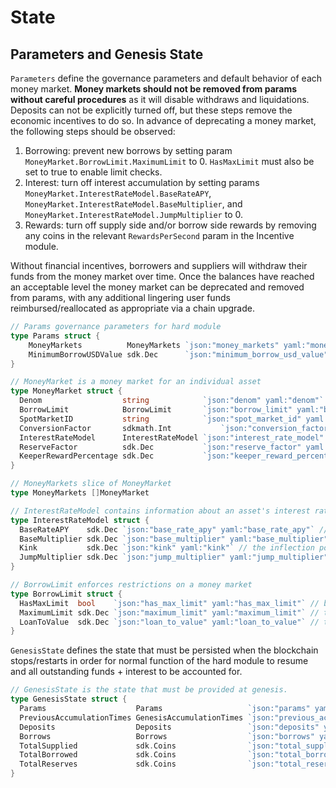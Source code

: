 <!--
order: 2
-->

# State

## Parameters and Genesis State

`Parameters` define the governance parameters and default behavior of each money market. **Money markets should not be removed from params without careful procedures** as it will disable withdraws and liquidations. Deposits can not be explicitly turned off, but these steps remove the economic incentives to do so. In advance of deprecating a money market, the following steps should be observed:

1. Borrowing: prevent new borrows by setting param `MoneyMarket.BorrowLimit.MaximumLimit` to 0. `HasMaxLimit` must also be set to true to enable limit checks.
2. Interest: turn off interest accumulation by setting params `MoneyMarket.InterestRateModel.BaseRateAPY`, `MoneyMarket.InterestRateModel.BaseMultiplier`, and `MoneyMarket.InterestRateModel.JumpMultiplier` to 0.
3. Rewards: turn off supply side and/or borrow side rewards by removing any coins in the relevant `RewardsPerSecond` param in the Incentive module.

Without financial incentives, borrowers and suppliers will withdraw their funds from the money market over time. Once the balances have reached an acceptable level the money market can be deprecated and removed from params, with any additional lingering user funds reimbursed/reallocated as appropriate via a chain upgrade.

```go
// Params governance parameters for hard module
type Params struct {
	MoneyMarkets          MoneyMarkets `json:"money_markets" yaml:"money_markets"`
	MinimumBorrowUSDValue sdk.Dec      `json:"minimum_borrow_usd_value" yaml:"minimum_borrow_usd_value"`
}

// MoneyMarket is a money market for an individual asset
type MoneyMarket struct {
  Denom                  string            `json:"denom" yaml:"denom"` // the denomination of the token for this money market
  BorrowLimit            BorrowLimit       `json:"borrow_limit" yaml:"borrow_limit"` // the borrow limits, if any, applied to this money market
  SpotMarketID           string            `json:"spot_market_id" yaml:"spot_market_id"` // the pricefeed market where price data is fetched
  ConversionFactor       sdkmath.Int           `json:"conversion_factor" yaml:"conversion_factor"` //the internal conversion factor for going from the smallest unit of a token to a whole unit (ie. 8 for BTC, 6 for FURY, 18 for ETH)
  InterestRateModel      InterestRateModel `json:"interest_rate_model" yaml:"interest_rate_model"` // the model that determines the prevailing interest rate at each block
  ReserveFactor          sdk.Dec           `json:"reserve_factor" yaml:"reserve_factor"` // the percentage of interest that is accumulated by the protocol as reserves
  KeeperRewardPercentage sdk.Dec           `json:"keeper_reward_percentage" yaml:"keeper_reward_percentages"` // the percentage of a liquidation that is given to the keeper that liquidated the position
}

// MoneyMarkets slice of MoneyMarket
type MoneyMarkets []MoneyMarket

// InterestRateModel contains information about an asset's interest rate
type InterestRateModel struct {
  BaseRateAPY    sdk.Dec `json:"base_rate_apy" yaml:"base_rate_apy"` // the base rate of APY when borrows are zero. Ex. A value of "0.02" would signify an interest rate of 2% APY as the Y-intercept of the interest rate model for the money market. Note that internally, interest rates are stored as per-second interest.
  BaseMultiplier sdk.Dec `json:"base_multiplier" yaml:"base_multiplier"` // the percentage rate at which the interest rate APY increases for each percentage increase in borrow utilization. Ex. A value of "0.01" signifies that the APY interest rate increases by 1% for each additional percentage increase in borrow utilization.
  Kink           sdk.Dec `json:"kink" yaml:"kink"` // the inflection point at which the BaseMultiplier no longer applies and the JumpMultiplier does apply. For example, a value of "0.8" signifies that at 80% utilization, the JumpMultiplier applies
  JumpMultiplier sdk.Dec `json:"jump_multiplier" yaml:"jump_multiplier"` // same as BaseMultiplier, but only applied when utilization is above the Kink
}

// BorrowLimit enforces restrictions on a money market
type BorrowLimit struct {
  HasMaxLimit  bool    `json:"has_max_limit" yaml:"has_max_limit"` // boolean for if the money market has a max amount that can be borrowed, irrespective of utilization.
  MaximumLimit sdk.Dec `json:"maximum_limit" yaml:"maximum_limit"` // the maximum amount that can be borrowed for this money market, irrespective of utilization. Ignored if HasMaxLimit is false
  LoanToValue  sdk.Dec `json:"loan_to_value" yaml:"loan_to_value"` // the percentage amount of borrow power each unit of deposit accounts for. Ex. A value of "0.5" signifies that for $1 of supply of a particular asset, borrow limits will be increased by $0.5
}
```

`GenesisState` defines the state that must be persisted when the blockchain stops/restarts in order for normal function of the hard module to resume and all outstanding funds + interest to be accounted for.

```go
// GenesisState is the state that must be provided at genesis.
type GenesisState struct {
  Params                    Params                   `json:"params" yaml:"params"` // governance parameters
  PreviousAccumulationTimes GenesisAccumulationTimes `json:"previous_accumulation_times"  yaml:"previous_accumulation_times"` // stores the last time interest was calculated for a particular money market
  Deposits                  Deposits                 `json:"deposits" yaml:"deposits"` // stores existing deposits when the chain starts, if any
  Borrows                   Borrows                  `json:"borrows" yaml:"borrows"` // stores existing borrows when the chain starts, if any
  TotalSupplied             sdk.Coins                `json:"total_supplied" yaml:"total_supplied"` // stores the running total of supplied (deposits + interest) coins when the chain starts, if any
  TotalBorrowed             sdk.Coins                `json:"total_borrowed" yaml:"total_borrowed"` // stores the running total of borrowed coins when the chain starts, if any
  TotalReserves             sdk.Coins                `json:"total_reserves" yaml:"total_reserves"` // stores the running total of reserves when the chain starts, if any
}
```
